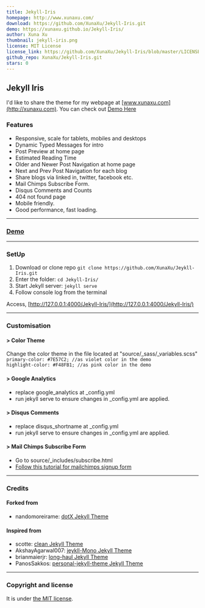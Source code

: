 ```yaml
---
title: Jekyll-Iris
homepage: http://www.xunaxu.com/
download: https://github.com/XunaXu/Jekyll-Iris.git
demo: https://xunaxu.github.io/Jekyll-Iris/
author: Xuna Xu
thumbnail: jekyll-iris.png
license: MIT License
license_link: https://github.com/XunaXu/Jekyll-Iris/blob/master/LICENSE.md
github_repo: XunaXu/Jekyll-Iris.git
stars: 0
---
```


## Jekyll Iris

 I'd like to share the theme for my webpage at [www.xunaxu.com](http://xunaxu.com). You can check out [Demo Here](https://xunaxu.github.io/Jekyll-Iris/)

### Features

- Responsive, scale for tablets, mobiles and desktops
- Dynamic Typed Messages for intro 
- Post Preview at home page
- Estimated Reading Time 
- Older and Newer Post Navigation at home page
- Next and Prev Post Navigation for each blog
- Share blogs via linked in, twitter, facebook etc.
- Mail Chimps Subscribe Form.
- Disqus Comments and Counts 
- 404 not found page 
- Mobile friendly.
- Good performance, fast loading.


---

### [Demo](https://xunaxu.github.io/Jekyll-Iris/)

---

### SetUp

1. Download or clone repo `git clone https://github.com/XunaXu/Jeykll-Iris.git`
2. Enter the folder: `cd Jekyll-Iris/`
3. Start Jekyll server: `jekyll serve` 
4. Follow console log from the terminal

Access, [http://127.0.0.1:4000/Jekyll-Iris/](http://127.0.0.1:4000/Jekyll-Iris/)

---

### Customisation

#### > Color Theme
Change the color theme in the file located at "source/_sass/_variables.scss" <br>
`primary-color: #7E57C2; //as violet color in the demo `
<br>
`highlight-color: #F48FB1; //as pink color in the demo`

#### > Google Analytics
* replace google_analytics at _config.yml 
* run jekyll serve to ensure changes in _config.yml are applied.

#### > Disqus Comments
* replace disqus_shortname at _config.yml 
* run jekyll serve to ensure changes in _config.yml are applied.

#### > Mail Chimps Subscribe Form
* Go to source/_includes/subscribe.html 
* [Follow this tutorial for mailchimps signup form](http://kb.mailchimp.com/lists/signup-forms/add-a-signup-form-to-your-website)


---

### Credits

#### Forked from
* nandomoreirame: [dotX Jekyll Theme](https://github.com/nandomoreirame/dotX)

#### Inspired from
* scotte: [clean Jekyll Theme](https://github.com/scotte/jekyll-clean)
* AkshayAgarwal007: [jeykll-Mono Jekyll Theme](https://github.com/AkshayAgarwal007/Jekyll-Mono)
* brianmaierjr: [long-haul Jekyll Theme](https://github.com/brianmaierjr/long-haul)
* PanosSakkos: [personal-jekyll-theme Jekyll Theme](https://github.com/PanosSakkos/personal-jekyll-theme)

___

### Copyright and license

It is under [the MIT license](https://github.com/XunaXu/Jekyll-Iris/blob/master/LICENSE).